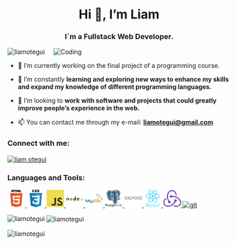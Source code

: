 <h1 align="center">Hi 👋, I’m Liam</h1>
<h3 align="center">I´m a Fullstack Web Developer.</h3>
<img align="right" alt="Coding" width="400" src="https://25.media.tumblr.com/tumblr_m3okva7C0N1r73plvo1_500.gif"/>

<p align="left"> <img src="https://komarev.com/ghpvc/?username=liamotegui&label=Profile%20views&color=0e75b6&style=flat" alt="liamotegui" /> </p>

- 🔭 I’m currently working on the final project of a programming course.

- 🌱 I’m constantly **learning and exploring new ways to enhance my skills and expand my knowledge of different programming languages.**

- 💫 I’m looking to **work with software and projects that could greatly improve people’s experience in the web.**

- 📫 You can contact me through my e-mail: **liamotegui@gmail.com**

<h3 align="left">Connect with me:</h3>
<p align="left">
<a href="https://www.linkedin.com/in/liam-otegui-ab9047269/" target="blank"><img align="center" src="https://raw.githubusercontent.com/rahuldkjain/github-profile-readme-generator/master/src/images/icons/Social/linked-in-alt.svg" alt="liam otegui" height="30" width="40" /></a>
</p>

<h3 align="left">Languages and Tools:</h3>
<p align="left"> <a href="https://www.w3.org/html/" target="_blank" rel="noreferrer"> <img src="https://raw.githubusercontent.com/devicons/devicon/master/icons/html5/html5-original-wordmark.svg" alt="html5" width="40" height="40"/> </a> <a href="https://www.w3schools.com/css/" target="_blank" rel="noreferrer"> <img src="https://raw.githubusercontent.com/devicons/devicon/master/icons/css3/css3-original-wordmark.svg" alt="css3" width="40" height="40"/> </a> <a href="https://developer.mozilla.org/en-US/docs/Web/JavaScript" target="_blank" rel="noreferrer"> <img src="https://raw.githubusercontent.com/devicons/devicon/master/icons/javascript/javascript-original.svg" alt="javascript" width="40" height="40"/> </a> <a href="https://nodejs.org" target="_blank" rel="noreferrer"> <img src="https://raw.githubusercontent.com/devicons/devicon/master/icons/nodejs/nodejs-original-wordmark.svg" alt="nodejs" width="40" height="40"/> </a> <a href="https://www.mysql.com/" target="_blank" rel="noreferrer"> <img src="https://raw.githubusercontent.com/devicons/devicon/master/icons/mysql/mysql-original-wordmark.svg" alt="mysql" width="40" height="40"/> </a> <a href="https://www.postgresql.org" target="_blank" rel="noreferrer"> <img src="https://raw.githubusercontent.com/devicons/devicon/master/icons/postgresql/postgresql-original-wordmark.svg" alt="postgresql" width="40" height="40"/> </a> <a href="https://expressjs.com" target="_blank" rel="noreferrer"> <img src="https://raw.githubusercontent.com/devicons/devicon/master/icons/express/express-original-wordmark.svg" alt="express" width="40" height="40"/> </a> <a href="https://reactjs.org/" target="_blank" rel="noreferrer"> <img src="https://raw.githubusercontent.com/devicons/devicon/master/icons/react/react-original-wordmark.svg" alt="react" width="40" height="40"/> </a> <a href="https://redux.js.org" target="_blank" rel="noreferrer"> <img src="https://raw.githubusercontent.com/devicons/devicon/master/icons/redux/redux-original.svg" alt="redux" width="40" height="40"/> </a> <a href="https://git-scm.com/" target="_blank" rel="noreferrer"> <img src="https://www.vectorlogo.zone/logos/git-scm/git-scm-icon.svg" alt="git" width="40" height="40"/> </a> </p>

<p><img align="left" src="https://github-readme-stats.vercel.app/api/top-langs?username=liamotegui&show_icons=true&locale=en&layout=compact" alt="liamotegui" /></p>

<p>&nbsp;<img align="center" src="https://github-readme-stats.vercel.app/api?username=liamotegui&show_icons=true&locale=en" alt="liamotegui" /></p>

<p><img align="center" src="https://github-readme-streak-stats.herokuapp.com/?user=liamotegui&" alt="liamotegui" /></p>

